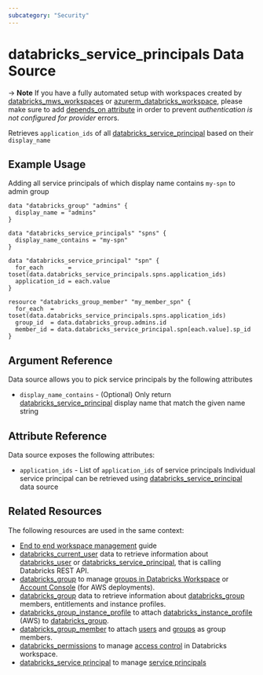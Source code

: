```yaml
---
subcategory: "Security"
---
```


# databricks_service_principals Data Source

-> **Note** If you have a fully automated setup with workspaces created by [databricks_mws_workspaces](../resources/mws_workspaces.md) or [azurerm_databricks_workspace](https://registry.terraform.io/providers/hashicorp/azurerm/latest/docs/resources/databricks_workspace), please make sure to add [depends_on attribute](../index.md#data-resources-and-authentication-is-not-configured-errors) in order to prevent _authentication is not configured for provider_ errors.

Retrieves `application_ids` of all [databricks_service_principal](../resources/service_principal.md) based on their `display_name`

## Example Usage

Adding all service principals of which display name contains `my-spn` to admin group

```hcl
data "databricks_group" "admins" {
  display_name = "admins"
}

data "databricks_service_principals" "spns" {
  display_name_contains = "my-spn"
}

data "databricks_service_principal" "spn" {
  for_each       = toset(data.databricks_service_principals.spns.application_ids)
  application_id = each.value
}

resource "databricks_group_member" "my_member_spn" {
  for_each  = toset(data.databricks_service_principals.spns.application_ids)
  group_id  = data.databricks_group.admins.id
  member_id = data.databricks_service_principal.spn[each.value].sp_id
}
```

## Argument Reference

Data source allows you to pick service principals by the following attributes

- `display_name_contains` - (Optional) Only return [databricks_service_principal](databricks_service_principal.md) display name that match the given name string

## Attribute Reference

Data source exposes the following attributes:

- `application_ids` - List of `application_ids` of service principals Individual service principal can be retrieved using [databricks_service_principal](databricks_service_principal.md) data source

## Related Resources

The following resources are used in the same context:

* [End to end workspace management](../guides/passthrough-cluster-per-user.md) guide
* [databricks_current_user](current_user.md) data to retrieve information about [databricks_user](../resources/user.md) or [databricks_service_principal](../resources/service_principal.md), that is calling Databricks REST API.
* [databricks_group](../resources/group.md) to manage [groups in Databricks Workspace](https://docs.databricks.com/administration-guide/users-groups/groups.html) or [Account Console](https://accounts.cloud.databricks.com/) (for AWS deployments).
* [databricks_group](group.md) data to retrieve information about [databricks_group](../resources/group.md) members, entitlements and instance profiles.
* [databricks_group_instance_profile](../resources/group_instance_profile.md) to attach [databricks_instance_profile](../resources/instance_profile.md) (AWS) to [databricks_group](../resources/group.md).
* [databricks_group_member](../resources/group_member.md) to attach [users](../resources/user.md) and [groups](../resources/group.md) as group members.
* [databricks_permissions](../resources/permissions.md) to manage [access control](https://docs.databricks.com/security/access-control/index.html) in Databricks workspace.
* [databricks_service principal](../resources/service_principal.md) to manage [service principals](../resources/service_principal.md)
